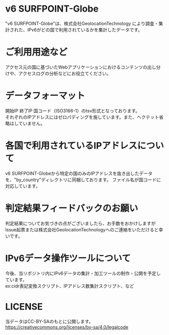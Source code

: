 # v6 SURFPOINT-Globe
"v6 SURFPOINT-Globe"は、株式会社GeolocationTechnology により調査・集計された、IPv6がどの国で利用されているかを集計したデータです。
  

# ご利用用途など
アクセス元の国に基づいたWebアプリケーションにおけるコンテンツの出し分けや、アクセスログの分析などにお役立てください。
  

# データフォーマット
開始IP 終了IP 国コード（ISO3166-1）のtsv形式となっております。  
それぞれのIPアドレスにはゼロパディングを施しています。また、ヘクテット省略はしていません。
  

# 各国で利用されているIPアドレスについて
v6 SURFPOINT-Globeから特定の国のみのIPアドレスを抜き出したデータを、"by_country"ディレクトリに同梱しております。
ファイル名が国コードに対応しています。
  

# 判定結果フィードバックのお願い
判定結果についてお気づきの点がございましたら、お手数をおかけしますがIssue起票または株式会社GeolocationTechnologyへのご連絡をいただけると幸いです。
  

# IPv6データ操作ツールについて
今後、当リポジトリ内にIPv6データの集計・加工ツールの制作・公開を予定しています。  
ex:cidr表記変換スクリプト、IPアドレス数集計スクリプト、など
  

# LICENSE
当データはCC-BY-SAのもとに公開します。  
https://creativecommons.org/licenses/by-sa/4.0/legalcode
